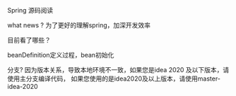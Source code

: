 Spring 源码阅读

what news ?
为了更好的理解spring，加深开发效率

目前看了哪些？

beanDefinition定义过程，bean初始化

分支?
因为版本关系，导致本地环境不一致，如果您是idea 2020 及以下版本，请使用主分支编译代码，
如果您使用的是idea2020及以上版本，请使用master-idea-2020
